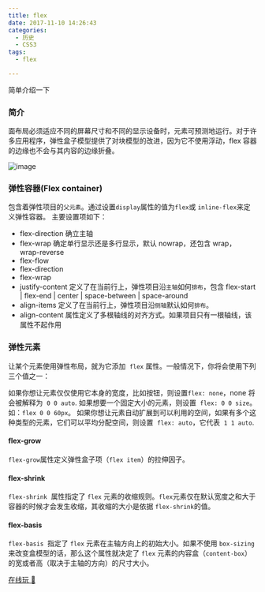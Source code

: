 ```yaml
---
title: flex
date: 2017-11-10 14:26:43
categories:
  - 历史
  - CSS3
tags:
  - flex

---
```


简单介绍一下

<!--more-->

### 简介

面布局必须适应不同的屏幕尺寸和不同的显示设备时，元素可预测地运行。对于许多应用程序，弹性盒子模型提供了对块模型的改进，因为它不使用浮动，flex 容器的边缘也不会与其内容的边缘折叠。

![image](/css/images/construct.png)

### 弹性容器(Flex container)

包含着弹性项目的`父元素`。通过设置`display`属性的值为`flex`或 `inline-flex`来定义弹性容器。
主要设置项如下：

- flex-direction 确立主轴
- flex-wrap 确定单行显示还是多行显示，默认 nowrap，还包含 wrap， wrap-reverse
- flex-flow
- flex-direction
- flex-wrap
- justify-content 定义了在当前行上，弹性项目沿`主轴`如何`排布`，包含 flex-start | flex-end | center | space-between | space-around
- align-items 定义了在当前行上，弹性项目沿`侧轴`默认如何`排布`。
- align-content 属性定义了多根轴线的对齐方式。如果项目只有一根轴线，该属性不起作用

### 弹性元素

让某个元素使用弹性布局，就为它添加  `flex` 属性。一般情况下，你将会使用下列三个值之一：

如果你想让元素仅仅使用它本身的宽度，比如按钮，则设置`flex: none`，none 将会被解释为  `0 0 auto`.
如果想要一个固定大小的元素，则设置  `flex: 0 0 size`。如：`flex 0 0 60px`。
如果你想让元素自动扩展到可以利用的空间，如果有多个这种类型的元素，它们可以平均分配空间，则设置  `flex: auto`，它代表  `1 1 auto`.

#### flex-grow

`flex-grow`属性定义弹性盒子项（`flex item`）的拉伸因子。

#### flex-shrink

`flex-shrink`  属性指定了 `flex` 元素的收缩规则。`flex`元素仅在默认宽度之和大于容器的时候才会发生收缩，其收缩的大小是依据 `flex-shrink`的值。

#### flex-basis

`flex-basis`  指定了 `flex` 元素在主轴方向上的初始大小。如果不使用 `box-sizing` 来改变盒模型的话，那么这个属性就决定了 `flex` 元素的内容盒（`content-box`）的宽或者高（取决于主轴的方向）的尺寸大小。

[在线玩 🌰](https://codepen.io/superNever/pen/gXmOBy)
